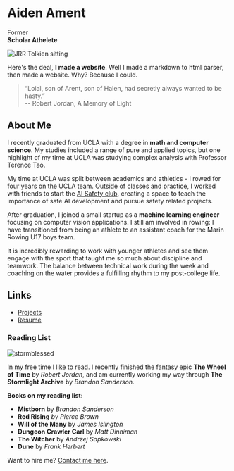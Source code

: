 # Aiden Ament

Former<br>
**Scholar Athelete**

![JRR Tolkien sitting](/images/tolkien.png)

Here's the deal, **I made a website**. 
Well I made a markdown to html parser, then made a website. Why? Because I could.

> “Loial, son of Arent, son of Halen, had secretly always wanted to be hasty.” <br>
> --  Robert Jordan, A Memory of Light

## About Me

I recently graduated from UCLA with a degree in **math and computer science**. My studies included a range of pure and applied topics, but one highlight of my time at UCLA was studying complex analysis with Professor Terence Tao. 

My time at UCLA was split between academics and athletics - I rowed for four years on the UCLA team. Outside of classes and practice, I worked with friends to start the [AI Safety club](https://aisafetyatucla.org/), creating a space to teach the importance of safe AI development and pursue safety related projects.

After graduation, I joined a small startup as a **machine learning engineer** focusing on computer vision applications. I still am involved in rowing: I have transitioned from being an athlete to an assistant coach for the Marin Rowing U17 boys team. 

It is incredibly rewarding to work with younger athletes and see them engage with the sport that taught me so much about discipline and teamwork. The balance between technical work during the week and coaching on the water provides a fulfilling rhythm to my post-college life.

## Links

- [Projects](/projects)
- [Resume](/resume)

### Reading List

![stormblessed](/images/kaladin.jpg)

In my free time I like to read. I recently finished the fantasy epic **The Wheel of Time** by _Robert Jordan_, and am currently working my way through **The Stormlight Archive** by _Brandon Sanderson_. 

**Books on my reading list:**

- **Mistborn** by _Brandon Sanderson_
- **Red Rising** _by Pierce Brown_
- **Will of the Many** by _James Islington_
- **Dungeon Crawler Carl** by _Matt Dinniman_
- **The Witcher** by _Andrzej Sapkowski_
- **Dune** by _Frank Herbert_

Want to hire me? [Contact me here](/contact).